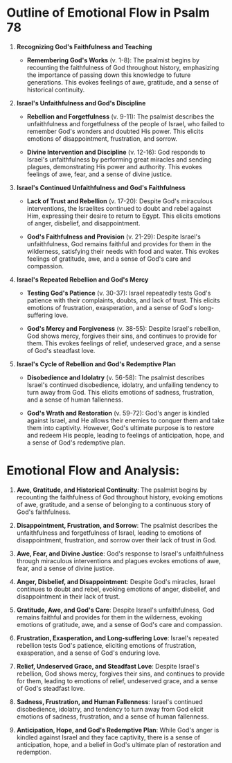 # Outline of Emotional Flow in Psalm 78

1. **Recognizing God's Faithfulness and Teaching** 
    - **Remembering God's Works** (v. 1-8): The psalmist begins by recounting the faithfulness of God throughout history, emphasizing the importance of passing down this knowledge to future generations. This evokes feelings of awe, gratitude, and a sense of historical continuity.

2. **Israel's Unfaithfulness and God's Discipline**
    - **Rebellion and Forgetfulness** (v. 9-11): The psalmist describes the unfaithfulness and forgetfulness of the people of Israel, who failed to remember God's wonders and doubted His power. This elicits emotions of disappointment, frustration, and sorrow.

    - **Divine Intervention and Discipline** (v. 12-16): God responds to Israel's unfaithfulness by performing great miracles and sending plagues, demonstrating His power and authority. This evokes feelings of awe, fear, and a sense of divine justice.

3. **Israel's Continued Unfaithfulness and God's Faithfulness**
    - **Lack of Trust and Rebellion** (v. 17-20): Despite God's miraculous interventions, the Israelites continued to doubt and rebel against Him, expressing their desire to return to Egypt. This elicits emotions of anger, disbelief, and disappointment.

    - **God's Faithfulness and Provision** (v. 21-29): Despite Israel's unfaithfulness, God remains faithful and provides for them in the wilderness, satisfying their needs with food and water. This evokes feelings of gratitude, awe, and a sense of God's care and compassion.

4. **Israel's Repeated Rebellion and God's Mercy**
    - **Testing God's Patience** (v. 30-37): Israel repeatedly tests God's patience with their complaints, doubts, and lack of trust. This elicits emotions of frustration, exasperation, and a sense of God's long-suffering love.

    - **God's Mercy and Forgiveness** (v. 38-55): Despite Israel's rebellion, God shows mercy, forgives their sins, and continues to provide for them. This evokes feelings of relief, undeserved grace, and a sense of God's steadfast love.

5. **Israel's Cycle of Rebellion and God's Redemptive Plan**
    - **Disobedience and Idolatry** (v. 56-58): The psalmist describes Israel's continued disobedience, idolatry, and unfailing tendency to turn away from God. This elicits emotions of sadness, frustration, and a sense of human fallenness.

    - **God's Wrath and Restoration** (v. 59-72): God's anger is kindled against Israel, and He allows their enemies to conquer them and take them into captivity. However, God's ultimate purpose is to restore and redeem His people, leading to feelings of anticipation, hope, and a sense of God's redemptive plan.

# Emotional Flow and Analysis:
1. **Awe, Gratitude, and Historical Continuity**: The psalmist begins by recounting the faithfulness of God throughout history, evoking emotions of awe, gratitude, and a sense of belonging to a continuous story of God's faithfulness.

2. **Disappointment, Frustration, and Sorrow**: The psalmist describes the unfaithfulness and forgetfulness of Israel, leading to emotions of disappointment, frustration, and sorrow over their lack of trust in God.

3. **Awe, Fear, and Divine Justice**: God's response to Israel's unfaithfulness through miraculous interventions and plagues evokes emotions of awe, fear, and a sense of divine justice.

4. **Anger, Disbelief, and Disappointment**: Despite God's miracles, Israel continues to doubt and rebel, evoking emotions of anger, disbelief, and disappointment in their lack of trust.

5. **Gratitude, Awe, and God's Care**: Despite Israel's unfaithfulness, God remains faithful and provides for them in the wilderness, evoking emotions of gratitude, awe, and a sense of God's care and compassion.

6. **Frustration, Exasperation, and Long-suffering Love**: Israel's repeated rebellion tests God's patience, eliciting emotions of frustration, exasperation, and a sense of God's enduring love.

7. **Relief, Undeserved Grace, and Steadfast Love**: Despite Israel's rebellion, God shows mercy, forgives their sins, and continues to provide for them, leading to emotions of relief, undeserved grace, and a sense of God's steadfast love.

8. **Sadness, Frustration, and Human Fallenness**: Israel's continued disobedience, idolatry, and tendency to turn away from God elicit emotions of sadness, frustration, and a sense of human fallenness.

9. **Anticipation, Hope, and God's Redemptive Plan**: While God's anger is kindled against Israel and they face captivity, there is a sense of anticipation, hope, and a belief in God's ultimate plan of restoration and redemption.